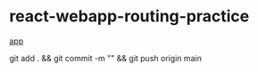 # react-webapp-routing-practice

[app](src/assets/app-2021-06-11-at-141044.png)

git add . && git commit -m "" && git push origin main